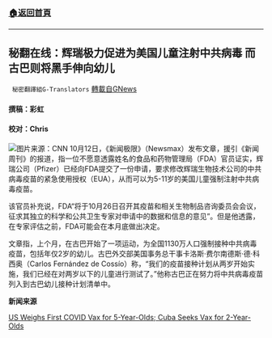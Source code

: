 ###  [:house:返回首頁](https://github.com/ourhimalayas/txt)
---


## 秘翻在线：辉瑞极力促进为美国儿童注射中共病毒 而古巴则将黑手伸向幼儿
` 秘密翻譯組G-Translators` [轉載自GNews](https://gnews.org/zh-hans/1590888/)

#### 撰稿：彩虹

#### 校对：Chris
![](https://assets.gnews.org/wp-content/uploads/2021/10/图片1-29.jpg)图片来源：CNN
10月12日，《新闻极限》（Newsmax）发布文章，援引《新闻周刊》的报道，指一位不愿意透露姓名的食品和药物管理局（FDA）官员证实，辉瑞公司（Pfizer）已经向FDA提交了一份申请，要求修改辉瑞生物技术公司的中共病毒疫苗的紧急使用授权（EUA），从而可以为5-11岁的美国儿童强制注射中共病毒疫苗。

该官员补充说，FDA“将于10月26日召开其疫苗和相关生物制品咨询委员会会议，征求其独立的科学和公共卫生专家对申请中的数据和信息的意见”。但是他透露，在专家评估之前，FDA可能会在本月底做出决定。

文章指，上个月，在古巴开始了一项运动，为全国1130万人口强制接种中共病毒疫苗，包括年仅2岁的幼儿。古巴外交部美国事务总干事卡洛斯·费尔南德斯·德·科西奥（Carlos Fernández de Cossío）称，“我们的疫苗接种计划从两岁开始实施，我们已经在对两岁以下的儿童进行测试了。”他称古巴正在努力将中共病毒疫苗列入到古巴幼儿接种计划清单中。

**新闻来源**

[US Weighs First COVID Vax for 5-Year-Olds; Cuba Seeks Vax for 2-Year-Olds](https://www.newsmax.com/newsfront/children-kids-vaccine-covid19/2021/10/12/id/1040242/)
